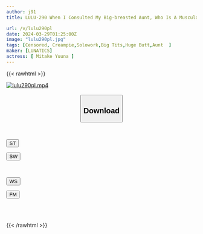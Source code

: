 ```yaml
---
author: j91
title: LULU-290 When I Consulted My Big-breasted Aunt, Who Is A Muscular Instructor, About My Premature Ejaculation Problem, She Used JOI Ejaculation Control To Train My Penis, Which Increased Its Erectile Strength, And Gave Me A Lot Of Creampie Sex. Yuna Mitake

url: /v/lulu290pl
date: 2024-03-29T01:25:00Z
image: "lulu290pl.jpg"
tags: [Censored, Creampie,Solowork,Big Tits,Huge Butt,Aunt	]
maker: [LUNATICS]
actress: [ Mitake Yuuna ]
---
```



{{< rawhtml >}}

<div class="video" data-videoid="6xX8Xrx2D3c9XXX">
    <a href="javascript:;">
        <img src="/v/lulu290pl/lulu290pl.jpg" width="WIDTH" height="HEIGHT" alt="lulu290pl.mp4" loading="lazy">
    </a>
</div>

<script type="text/javascript" src="https://j91.asia/asset/on-demand-st.js"></script>

<br>
  <link rel="stylesheet" href="https://j91.asia/asset/bs5.css">
  
  <center>
  <button class="btn btn-primary" type="button" data-bs-toggle="collapse" data-bs-target=".multi-collapse" aria-expanded="false" aria-controls="multiCollapseExample1 multiCollapseExample2"><h2>Download</h2></button></center>
</p>
<div class="row">
  <div class="col">
    <div class="collapse multi-collapse" id="multiCollapseExample1">
      <div class="card card-body">
	      	      <br>
<div class="buttons">  
<p><a href="https://streamtape.to/v/6xX8Xrx2D3c9XXX" target="_blank"><button class="btn-hover color-3"><i class="fa fa-download"></i> ST</button></a></p>
<p><a href="https://asnwish.com/e8wuta9im0oy" target="_blank"><button class="btn-hover color-2"><i class="fa fa-download"></i> SW</button></a></p></div>
    </div>
  </div>
</div>
  <div class="col">
    <div class="collapse multi-collapse" id="multiCollapseExample2">
      <div class="card card-body">
	      <br>
<div class="buttons">
<p><a href="https://wolfstream.tv/5kuqpdf2v1w6"><button class="btn-hover color-9"><i class="fa fa-download"></i> WS</button></a></p>
<p><a href="https://filemoon.sx/d/m66auoqwfhbq"><button class="btn-hover color-8"><i class="fa fa-download"></i> FM</button></a></p></div>
<br><br>
      </div>
    </div>
  </div>
</div>

{{< /rawhtml >}}
